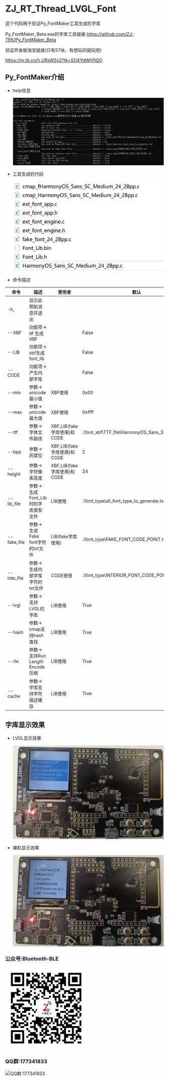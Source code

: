 # ZJ_RT_Thread_LVGL_Font
这个代码用于验证Py_FontMaker工具生成的字库

Py_FontMaker_Beta.exe的字库工具链接
https://github.com/ZJ-TEK/Py_FontMaker_Beta

验证开发板淘宝链接(只有57块，有想玩的就玩吧)

https://m.tb.cn/h.URsW5y2?tk=SO4YdWH1lQO

## Py_FontMaker介绍
- help信息

  ![Py_FontMaker -h](/ZJ_TOOLS/image/pictures/Py_FontMaker.jpg) 

- 工具生成的代码

  ![Py_FontMaker -h](/ZJ_TOOLS/image/pictures/工具生成的demo代码.jpg) 

- 命令描述

|命令	|描述	|使用者	|默认|
| ------------ | ------------ | ------------ | ------------ |
|-h,	|显示此帮助消息并退出|||		
|--XBF	|功能项-> ttf 生成 XBF|		|False|
|--LIB	|功能项-> xbf生成font_lib|		|False|
|--CODE |	功能项-> 产生内部字库|		|False|
|--min	|参数-> unicode最小值	|XBF使用	|0x00|
|--max 	|参数-> unicode最大值	|XBF使用	|0xffff|
|--ttf 	|参数-> 字体文件路径	|XBF,LIB(fake字库使用)和CODE	|.\font_xbf\TTF_file\HarmonyOS_Sans_SC_Medium.ttf|
|--bpp	|参数-> 灰度位	|XBF,LIB(fake字库使用)和CODE	|2|
|--height 	|参数-> 字符像素高度	|XBF,LIB(fake字库使用)和CODE	|24|
|--lib_file	|参数-> 生成Font_Lib时的字库类型文件	|LIB使用	|.\font_type\all_font_type_to_generate.txt|
|--fake_file	|参数-> 生成Fake font字符的txt文件	|LIB(fake字库使用)	|.\font_type\FAKE_FONT_CODE_POINT.txt|
|--inte_file	|参数-> 生成内部字库字符的txt文件	|CODE使用	|.\font_type\INTERIOR_FONT_CODE_POINT.txt|
|--lvgl	|参数-> 支持LVGL的字库	|LIB使用	|True|
|--hash	|参数-> cmap支持hash查找	|LIB使用	|True|
|--rle	|参数-> 支持Run Length Encode压缩	|LIB使用	|True|
|--cache	|参数-> 字库支持字符描述缓存	|LIB使用	|True|

## 字库显示效果
- LVGL显示效果

  ![LVGL显示效果](/ZJ_TOOLS/image/pictures/LVGL显示效果.jpg) 
  
- 裸机显示效果

  ![裸机显示效果](/ZJ_TOOLS/image/pictures/非LVGL显示效果.jpg)

### 公众号:Bluetooth-BLE  
  ![公众号:Bluetooth-BLE](/ZJ_TOOLS/image/QR/公众号.jpg  "公众号:Bluetooth-BLE") 
### QQ群:177341833  
  ![QQ群:177341833](/ZJ_TOOLS/image/QR/qq群.jpg  "QQ群:177341833") 

